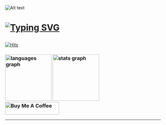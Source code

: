 <img title="a title" alt="Alt text" src="https://media.giphy.com/media/L1R1tvI9svkIWwpVYr/giphy.gif">

# [![Typing SVG](https://readme-typing-svg.demolab.com/?lines=Hey+there!+👋;I'm+Diya+Benny)](https://git.io/typing-svg)

##
</div>
<a href="https://hits.sh/github.com/Diyab2003/"><img alt="Hits" src="https://hits.sh/github.com/Diyab2003.svg?label=Visitors&color=11c8cc&labelColor=281e1e"/></a>
</h2>
<h3>



<div align="left">
  <img src="https://github-readme-stats.vercel.app/api/top-langs?username=Diyab2003&locale=en&hide_title=false&layout=compact&card_width=320&langs_count=5&theme=midnight-purple&hide_border=true&order=2" height="150" alt="languages graph"  />
 
  <img src="https://github-readme-stats.vercel.app/api?username=Diyab2003&hide_title=false&hide_rank=true&show_icons=true&include_all_commits=true&count_private=true&disable_animations=false&theme=midnight-purple&locale=en&hide_border=true&order=1" height="150" alt="stats graph"  />
</div>
 <a href="https://www.buymeacoffee.com/diyabenny0b" target="_blank"><img src="https://cdn.buymeacoffee.com/buttons/default-orange.png" alt="Buy Me A Coffee" height="41" width="174"></a>
</p> 
<hr>
